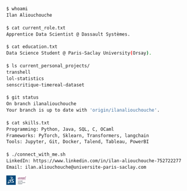 ```bash
$ whoami
Ilan Aliouchouche

$ cat current_role.txt
Apprentice Data Scientist @ Dassault Systèmes.

$ cat education.txt
Data Science Student @ Paris-Saclay University(Orsay).

$ ls current_personal_projects/
transhell
lol-statistics
senscritique-timereal-dataset

$ git status
On branch ilanaliouchouche
Your branch is up to date with 'origin/ilanaliouchouche'.

$ cat skills.txt
Programming: Python, Java, SQL, C, OCaml
Frameworks: PyTorch, Sklearn, Transformers, langchain
Tools: Jupyter, Git, Docker, Talend, Tableau, PowerBI

$ ./connect_with_me.sh
LinkedIn: https://www.linkedin.com/in/ilan-aliouchouche-752722277
Email: ilan.aliouchouche@universite-paris-saclay.com
```

<p align="left">
    <img src="3ds.png" alt="Image Description 1" width="5%" />
    <img src="paris-saclay.png" alt="Image Description 2" width="5%" /> 
</p>


